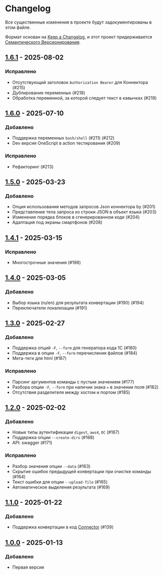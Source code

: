 # Changelog

Все существенные изменения в проекте будут задокументированы в этом файле.

Формат основан на [Keep a Changelog](https://keepachangelog.com/en/1.1.0/), и этот проект придерживается [Семантического Версионирования](https://semver.org/lang/ru/).

## [1.6.1] - 2025-08-02

### Исправлено

- Отсутствующий заголовок `Authorization Bearer` для Коннектора (#215)
- Дублирование переменных (#218)
- Обработка переменной, за которой следует текст в кавычках (#219)

## [1.6.0] - 2025-07-10

### Добавлено

- Поддержка переменных `bash/shell` (#211) (#212)
- Dev версия OneScript в action тестирования (#209)

### Исправлено

- Рефакторинг (#213)

## [1.5.0] - 2025-03-23

### Добавлено

- Опция использования методов запросов Json коннектора by (#201)
- Представление тела запроса из строки JSON в объект языка (#203)
- Изменение порядка блоков в сгенерированном коде (#204)
- Адаптация под экраны смартфонов (#208)

## [1.4.1] - 2025-03-15

### Исправлено

- Многострочные значения (#198)

## [1.4.0] - 2025-03-05

### Добавлено

- Выбор языка (ru/en) для результата конвертации (#190) (#194)
- Переключатели локализации (#191)

## [1.3.0] - 2025-02-27

### Добавлено

- Поддержка опций `-F`, `--form` для генератора кода 1С (#180)
- Поддержка в опции `-F`, `--form` перечисления файлов (#184)
- Мета-теги для html (#187)

### Исправлено

- Парсинг аргументов команды с пустым значением (#177)
- Разбора опции `-F`, `--form` при наличии знака `=` в значении поля (#182)
- Отсутствия разделителя между хостом и портом (#185)

## [1.2.0] - 2025-02-02

### Добавлено

- Новые типы аутентификации `digest`, `aws4`, `ОС` (#167)
- Поддержка опции `--create-dirs` (#168)
- API: swagger (#171)

### Исправлено

- Разбор значения опции `--data` (#163)
- Скрытие ошибок предыдущей конвертации при очистке команды (#164)
- Текст ошибки для опции `--upload-file` (#165)
- Автоматическое выделения результата (#169)

## [1.1.0] - 2025-01-22

### Добавлено

- Поддержка конвертации в код [Connector](https://github.com/vbondarevsky/Connector) (#139)

## [1.0.0] - 2025-01-13

### Добавлено

- Первая версия

[1.6.1]: https://github.com/alei1180/curlone/compare/ver1.6.0...ver1.6.1
[1.6.0]: https://github.com/alei1180/curlone/compare/ver1.5.0...ver1.6.0
[1.5.0]: https://github.com/alei1180/curlone/compare/ver1.4.1...ver1.5.0
[1.4.1]: https://github.com/alei1180/curlone/compare/ver1.4.0...ver1.4.1
[1.4.0]: https://github.com/alei1180/curlone/compare/ver1.3.0...ver1.4.0
[1.3.0]: https://github.com/alei1180/curlone/compare/ver1.2.0...ver1.3.0
[1.2.0]: https://github.com/alei1180/curlone/compare/ver1.1.0...ver1.2.0
[1.1.0]: https://github.com/alei1180/curlone/compare/ver1.0.0...ver1.1.0
[1.0.0]: https://github.com/alei1180/curlone/releases/tag/ver1.0.0
